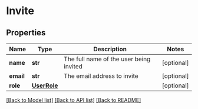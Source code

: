 # Invite

## Properties
Name | Type | Description | Notes
------------ | ------------- | ------------- | -------------
**name** | **str** | The full name of the user being invited | [optional] 
**email** | **str** | The email address to invite | [optional] 
**role** | [**UserRole**](UserRole.md) |  | [optional] 

[[Back to Model list]](../README.md#documentation-for-models) [[Back to API list]](../README.md#documentation-for-api-endpoints) [[Back to README]](../README.md)

